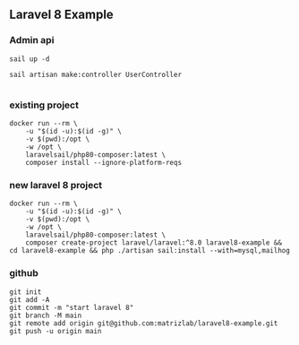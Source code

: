 ## Laravel 8 Example

### Admin api

```
sail up -d

sail artisan make:controller UserController


```

### existing project

```
docker run --rm \
    -u "$(id -u):$(id -g)" \
    -v $(pwd):/opt \
    -w /opt \
    laravelsail/php80-composer:latest \
    composer install --ignore-platform-reqs
```

### new laravel 8 project

```
docker run --rm \
    -u "$(id -u):$(id -g)" \
    -v $(pwd):/opt \
    -w /opt \
    laravelsail/php80-composer:latest \
    composer create-project laravel/laravel:^8.0 laravel8-example && cd laravel8-example && php ./artisan sail:install --with=mysql,mailhog
```

### github

```
git init
git add -A
git commit -m "start laravel 8"
git branch -M main
git remote add origin git@github.com:matrizlab/laravel8-example.git
git push -u origin main
```
